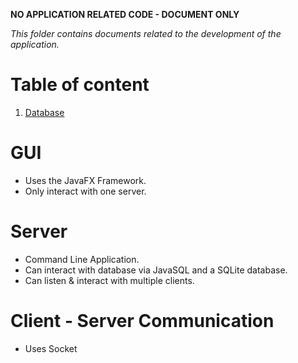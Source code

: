 __NO APPLICATION RELATED CODE - DOCUMENT ONLY__

_This folder contains documents related to the development of the application._

# Table of content
1. [Database](Documents/Database)

# GUI
- Uses the JavaFX Framework.
- Only interact with one server.

# Server
- Command Line Application.
- Can interact with database via JavaSQL and a SQLite database.
- Can listen & interact with multiple clients. 

# Client - Server Communication
- Uses Socket
